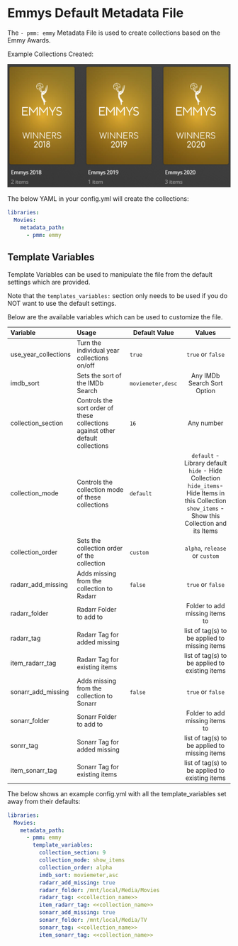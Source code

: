 # Emmys Default Metadata File

The `- pmm: emmy` Metadata File is used to  create collections based on the Emmy Awards.

Example Collections Created:

![](../images/emmy.png)

The below YAML in your config.yml will create the collections:
```yaml
libraries:
  Movies:
    metadata_path:
      - pmm: emmy
```


## Template Variables
Template Variables can be used to manipulate the file from the default settings which are provided. 

Note that the `templates_variables:` section only needs to be used if you do NOT want to use the default settings.

Below are the available variables which can be used to customize the file.


| Variable             | Usage                                                                          | Default Value      |                                                                             Values                                                                             |
|:---------------------|:-------------------------------------------------------------------------------|--------------------|:--------------------------------------------------------------------------------------------------------------------------------------------------------------:|
| use_year_collections | Turn the individual year collections on/off                                    | `true`             |                                                                       `true` or `false`                                                                        |0
| imdb_sort            | Sets the sort of the IMDb Search                                               | `moviemeter,desc ` |                                                                  Any IMDb Search Sort Option                                                                   |0
| collection_section   | Controls the sort order of these collections against other default collections | `16`               |                                                                           Any number                                                                           |
| collection_mode      | Controls the collection mode of these collections                              | `default`          | `default` - Library default<br/>`hide` - Hide Collection<br/>`hide_items`- Hide Items in this Collection<br/>`show_items` - Show this Collection and its Items |
| collection_order     | Sets the collection order of the collection                                    | `custom`           |                                                                 `alpha`, `release` or `custom`                                                                 |
| radarr_add_missing   | Adds missing from the collection to Radarr                                     | `false`            |                                                                       `true` or `false`                                                                        |
| radarr_folder        | Radarr Folder to add to                                                        |                    |                                                                 Folder to add missing items to                                                                 |
| radarr_tag           | Radarr Tag for added missing                                                   |                    |                                                         list of tag(s) to be applied to missing items                                                          |
| item_radarr_tag      | Radarr Tag for existing items                                                  |                    |                                                         list of tag(s) to be applied to existing items                                                         |
| sonarr_add_missing   | Adds missing from the collection to Sonarr                                     | `false`            |                                                                       `true` or `false`                                                                        |
| sonarr_folder        | Sonarr Folder to add to                                                        |                    |                                                                 Folder to add missing items to                                                                 |
| sonrr_tag            | Sonarr Tag for added missing                                                   |                    |                                                         list of tag(s) to be applied to missing items                                                          |
| item_sonarr_tag      | Sonarr Tag for existing items                                                  |                    |                                                         list of tag(s) to be applied to existing items                                                         |


The below shows an example config.yml with all the template_variables set away from their defaults:

```yaml
libraries:
  Movies:
    metadata_path:
      - pmm: emmy
        template_variables:
          collection_section: 9
          collection_mode: show_items
          collection_order: alpha
          imdb_sort: moviemeter,asc
          radarr_add_missing: true
          radarr_folder: /mnt/local/Media/Movies
          radarr_tag: <<collection_name>>
          item_radarr_tag: <<collection_name>>
          sonarr_add_missing: true
          sonarr_folder: /mnt/local/Media/TV
          sonarr_tag: <<collection_name>>
          item_sonarr_tag: <<collection_name>>
```

